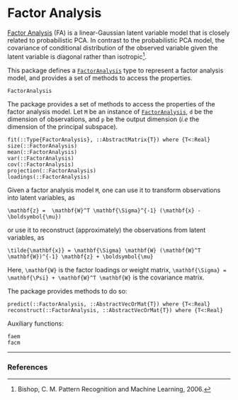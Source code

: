 # Factor Analysis

[Factor Analysis](https://en.wikipedia.org/wiki/Factor_analysis) (FA) is
a linear-Gaussian latent variable model that is closely related to probabilistic PCA.
In contrast to the probabilistic PCA model, the covariance of conditional distribution of
the observed variable  given the latent variable is diagonal rather than isotropic[^1].

This package defines a [`FactorAnalysis`](@ref) type to represent a factor analysis
model, and provides a set of methods to access the properties.

```@docs
FactorAnalysis
```

The package provides a set of methods to access the properties of the factor analysis
model. Let ``M`` be an instance of [`FactorAnalysis`](@ref), ``d`` be the dimension of
observations, and ``p`` be the output dimension (*i.e* the dimension of the principal
subspace).

```@docs
fit(::Type{FactorAnalysis}, ::AbstractMatrix{T}) where {T<:Real}
size(::FactorAnalysis)
mean(::FactorAnalysis)
var(::FactorAnalysis)
cov(::FactorAnalysis)
projection(::FactorAnalysis)
loadings(::FactorAnalysis)
```

Given a factor analysis model ``M``, one can use it to transform observations into
latent variables, as

```@math
\mathbf{z} =  \mathbf{W}^T \mathbf{\Sigma}^{-1} (\mathbf{x} - \boldsymbol{\mu})
```

or use it to reconstruct (approximately) the observations from latent variables, as

```@math
\tilde{\mathbf{x}} = \mathbf{\Sigma} \mathbf{W} (\mathbf{W}^T \mathbf{W})^{-1} \mathbf{z} + \boldsymbol{\mu}
```

Here, ``\mathbf{W}`` is the factor loadings or weight matrix,
``\mathbf{\Sigma} = \mathbf{\Psi} + \mathbf{W}^T \mathbf{W}`` is the covariance matrix.

The package provides methods to do so:

```@docs
predict(::FactorAnalysis, ::AbstractVecOrMat{T}) where {T<:Real}
reconstruct(::FactorAnalysis, ::AbstractVecOrMat{T}) where {T<:Real}
```

Auxiliary functions:

```@docs
faem
facm
```

---

### References

[^1]: Bishop, C. M. Pattern Recognition and Machine Learning, 2006.
[^2]:  Rubin, Donald B., and Dorothy T. Thayer. EM algorithms for ML factor analysis. Psychometrika 47.1, 69-76, 1982.
[^3]:  Zhao, J-H., Philip LH Yu, and Qibao Jiang. ML estimation for factor analysis: EM or non-EM?. Statistics and computing 18.2, 109-123, 2008.

